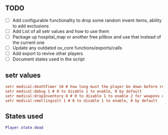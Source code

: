 <!-- add configurable functionality to drop some random invent items, ability to add exclusions -->

## TODO

- [ ] Add configurable functionality to drop some random invent items, ability to add exclusions
- [ ] Add List of all setr values and how to use them
- [ ] Package up hospital_map or another free pillbox and use that instead of the current one
- [ ] Update any outdated ox_core functions/exports/calls
- [ ] Add export to revive other players
- [ ] Document states used in the script

## setr values

```cfg
setr medical:deathTimer 10 # how long must the player be down before respawning (in seconds), 180 by default
setr medical:debug 1 # 0 to disable 1 to enable, 0 by default
setr medical:dropInventory 0 # 0 to disable 1 to enable 2 for weapons only, 0 by default
setr medical:smellingsalt 1 # 0 to disable 1 to enable, 0 by default
```

## States used

```lua
Player.state.dead
```
